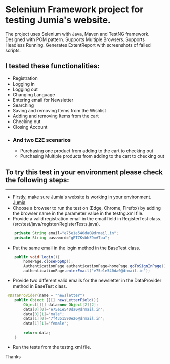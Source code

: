 # Selenium Framework project for testing Jumia's website.

The project uses Selenium with Java, Maven and TestNG framework. 
Designed with POM pattern.
Supports Multiple Browsers.
Supports Headless Running.
Generates ExtentReport with screenshots of failed scripts.

## I tested these functionalities:
* Registration
* Logging in
* Logging out
* Changing Language
* Entering email for Newsletter
* Searching
* Saving and removing Items from the Wishlist
* Adding and removing Items from the cart
* Checking out 
* Closing Account
* ### And two E2E scenarios
  * Purchasing one product from adding to the cart to checking out
  * Purchasing Multiple products from adding to the cart to checking out

## To try this test in your environment please check the following steps:
___
* Firstly, make sure Jumia's website is working in your environment.
[Jumia](https://www.jumia.com.eg)
* Choose a browser to run the test on (Edge, Chrome, Firefox) by adding the browser name in the parameter value in the testng.xml file.
* Provide a valid registration email in the email field in RegisterTest class. (src/test/java/register/RegisterTests.java).
```java
    private String email="e75e1e540da0@drmail.in";
    private String password="gETZKvbhZ9m#Tpa";
```
* Put the same email in the login method in the BaseTest class.
```java
    public void login(){
        homePage.closePopUp();
        AuthenticationPage authenticationPage=homePage.goToSignInPage();
        authenticationPage.enterEmail("e75e1e540da0@drmail.in");
```
* Provide two different valid emails for the newsletter in the DataProvider method in BaseTest class.
```java
 @DataProvider(name = "newsletter")
    public Object [][] newsLetterField(){
        Object[][] data=new Object[2][2];
        data[0][0]="e75e1e540da0@drmail.in";
        data[0][1]="male";
        data[1][0]="7f4351590e26@drmail.in";
        data[1][1]="female";

        return data;
    }
```
* Run the tests from the testng.xml file.

Thanks 